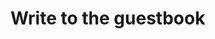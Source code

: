 <script setup>
    import Guestbook from "../components/Guestbook.vue"
</script>

# Write to the guestbook

<Guestbook />
